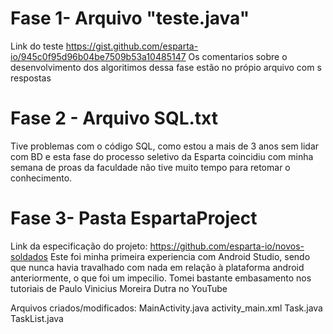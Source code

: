 # Fase 1- Arquivo "teste.java"
Link do teste https://gist.github.com/esparta-io/945c0f95d96b04be7509b53a10485147
Os comentarios sobre o desenvolvimento dos algoritimos dessa fase estão no própio arquivo com s respostas

# Fase 2 - Arquivo SQL.txt
Tive problemas com o código SQL, como estou a mais de 3 anos sem lidar com BD e esta fase do processo seletivo da Esparta coincidiu com minha semana de proas da faculdade não tive muito tempo para retomar o conhecimento.

# Fase 3- Pasta EspartaProject
Link da especificação do projeto: https://github.com/esparta-io/novos-soldados
Este foi minha primeira experiencia com Android Studio, sendo que nunca havia travalhado com nada em relação à plataforma android anteriormente, o que foi um impecilio. Tomei bastante embasamento nos tutoriais de Paulo Vinicius Moreira Dutra no YouTube


Arquivos criados/modificados:
  MainActivity.java
  activity_main.xml
  Task.java
  TaskList.java
  
